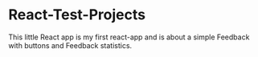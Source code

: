 # React-Test-Projects
This little React app is my first react-app and is about a simple Feedback with buttons and Feedback statistics.
